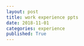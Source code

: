 ```yaml
---
layout: post
title: work experience ppts
date: 2018-11-01
categories: experience
published: True
---
```


